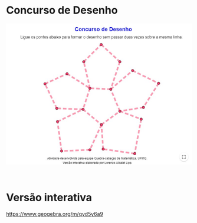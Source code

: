 # Concurso de Desenho

![](preview.jpg)

<br>

# Versão interativa

https://www.geogebra.org/m/qyd5y6a9